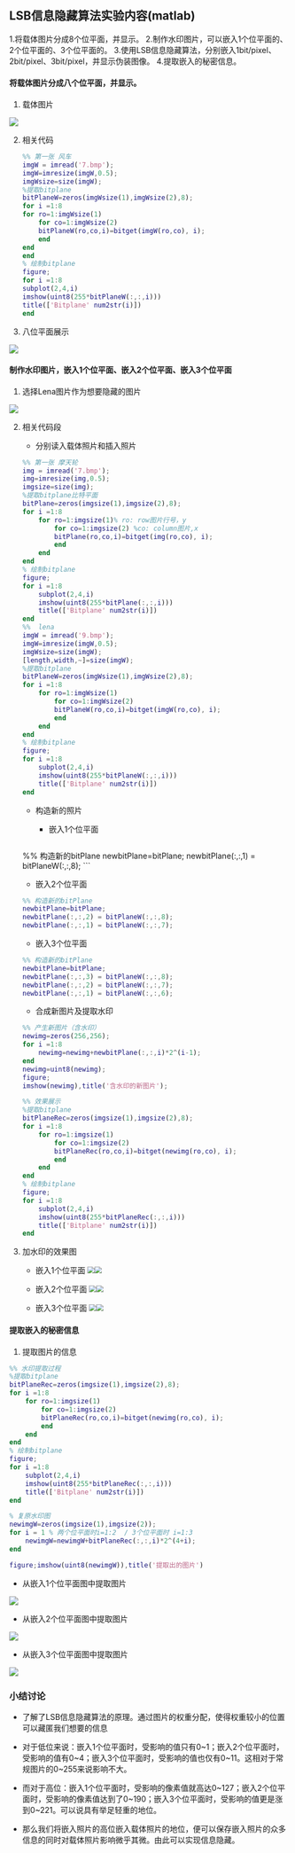##  LSB信息隐藏算法实验内容(matlab)

1.将载体图片分成8个位平面，并显示。
2.制作水印图片，可以嵌入1个位平面的、2个位平面的、3个位平面的。
3.使用LSB信息隐藏算法，分别嵌入1bit/pixel、2bit/pixel、3bit/pixel，并显示伪装图像。
4.提取嵌入的秘密信息。

#### 将载体图片分成八个位平面，并显示。

1. 载体图片

![](7.bmp)

2. 相关代码

	```matlab
	%% 第一张 风车
	imgW = imread('7.bmp');
	imgW=imresize(imgW,0.5);
	imgWsize=size(imgW);
	%提取bitplane
	bitPlaneW=zeros(imgWsize(1),imgWsize(2),8);
	for i =1:8
    for ro=1:imgWsize(1)
        for co=1:imgWsize(2)
        bitPlaneW(ro,co,i)=bitget(imgW(ro,co), i);
        end        
    end    
	end
	% 绘制bitplane
	figure;
	for i =1:8
    subplot(2,4,i)
    imshow(uint8(255*bitPlaneW(:,:,i)))
    title(['Bitplane' num2str(i)])
	end
	```

3. 八位平面展示

![](01watch.bmp)

#### 制作水印图片，嵌入1个位平面、嵌入2个位平面、嵌入3个位平面

1. 选择Lena图片作为想要隐藏的图片

![](02lena.bmp)

2. 相关代码段

   - 分别读入载体照片和插入照片

   ```matlab
   %% 第一张 摩天轮
   img = imread('7.bmp');
   img=imresize(img,0.5);
   imgsize=size(img);
   %提取bitplane比特平面
   bitPlane=zeros(imgsize(1),imgsize(2),8);
   for i =1:8
       for ro=1:imgsize(1)% ro: row图片行号，y
           for co=1:imgsize(2) %co: column图片,x
           bitPlane(ro,co,i)=bitget(img(ro,co), i);
           end        
       end    
   end
   % 绘制bitplane
   figure;
   for i =1:8
       subplot(2,4,i)
       imshow(uint8(255*bitPlane(:,:,i)))
       title(['Bitplane' num2str(i)])
   end
   %%  lena
   imgW = imread('9.bmp');
   imgW=imresize(imgW,0.5);
   imgWsize=size(imgW);
   [length,width,~]=size(imgW);
   %提取bitplane
   bitPlaneW=zeros(imgWsize(1),imgWsize(2),8);
   for i =1:8
       for ro=1:imgWsize(1)
           for co=1:imgWsize(2)
           bitPlaneW(ro,co,i)=bitget(imgW(ro,co), i);
           end        
       end    
   end
   % 绘制bitplane
   figure;
   for i =1:8
       subplot(2,4,i)
       imshow(uint8(255*bitPlaneW(:,:,i)))
       title(['Bitplane' num2str(i)])
   end
   ```

   - 构造新的照片
     - 嵌入1个位平面

		```matlab
   	%% 构造新的bitPlane
   	newbitPlane=bitPlane;
   	newbitPlane(:,:,1) = bitPlaneW(:,:,8);
		```
   	
   	- 嵌入2个位平面
   	
   	```matlab
   	%% 构造新的bitPlane
   	newbitPlane=bitPlane;
   	newbitPlane(:,:,2) = bitPlaneW(:,:,8);
   	newbitPlane(:,:,1) = bitPlaneW(:,:,7);
   	```
   	
   	- 嵌入3个位平面
   	
   	```matlab
   	%% 构造新的bitPlane
   	newbitPlane=bitPlane;
   	newbitPlane(:,:,3) = bitPlaneW(:,:,8);
   	newbitPlane(:,:,2) = bitPlaneW(:,:,7);
   	newbitPlane(:,:,1) = bitPlaneW(:,:,6);
   	```
   	
   - 合成新图片及提取水印
   
   ```matlab
   %% 产生新图片（含水印）
   newimg=zeros(256,256);
   for i =1:8
       newimg=newimg+newbitPlane(:,:,i)*2^(i-1);
   end
   newimg=uint8(newimg);
   figure;
   imshow(newimg),title('含水印的新图片');
   
   %% 效果展示
   %提取bitplane
   bitPlaneRec=zeros(imgsize(1),imgsize(2),8);
   for i =1:8
       for ro=1:imgsize(1)
           for co=1:imgsize(2)
           bitPlaneRec(ro,co,i)=bitget(newimg(ro,co), i);
           end        
       end    
   end
   % 绘制bitplane
   figure;
   for i =1:8
       subplot(2,4,i)
       imshow(uint8(255*bitPlaneRec(:,:,i)))
       title(['Bitplane' num2str(i)])
   end
   
   ```
   
3. 加水印的效果图

   - 嵌入1个位平面
   <img src="02ins1.bmp" style="zoom:80%;" /><img src="02ins18.bmp" style="zoom:80%;" />
   

   - 嵌入2个位平面
   <img src="02ins2.bmp" style="zoom:80%;" /><img src="02ins28.bmp" style="zoom:80%;" />
   

   - 嵌入3个位平面
<img src="02ins3.bmp" style="zoom:80%;" /><img src="02ins38.bmp" style="zoom:80%;" />



#### 提取嵌入的秘密信息

1. 提取图片的信息

```matlab
%% 水印提取过程
%提取bitplane
bitPlaneRec=zeros(imgsize(1),imgsize(2),8);
for i =1:8
    for ro=1:imgsize(1)
        for co=1:imgsize(2)
        bitPlaneRec(ro,co,i)=bitget(newimg(ro,co), i);
        end        
    end    
end
% 绘制bitplane
figure;
for i =1:8
    subplot(2,4,i)
    imshow(uint8(255*bitPlaneRec(:,:,i)))
    title(['Bitplane' num2str(i)])
end

% 复原水印图
newimgW=zeros(imgsize(1),imgsize(2));
for i = 1 % 两个位平面时i=1:2  / 3个位平面时 i=1:3
    newimgW=newimgW+bitPlaneRec(:,:,i)*2^(4+i);
end

figure;imshow(uint8(newimgW)),title('提取出的图片')
```

- 从嵌入1个位平面图中提取图片

<img src="02ins1out.bmp"  />

- 从嵌入2个位平面图中提取图片

<img src="02ins2out.bmp"  />

- 从嵌入3个位平面图中提取图片



<img src="02ins3out.bmp"  />

### 小结讨论

- 了解了LSB信息隐藏算法的原理。通过图片的权重分配，使得权重较小的位置可以藏匿我们想要的信息

- 对于低位来说：嵌入1个位平面时，受影响的值只有0~1；嵌入2个位平面时，受影响的值有0~4；嵌入3个位平面时，受影响的值也仅有0~11。这相对于常规图片的0~255来说影响不大。

- 而对于高位：嵌入1个位平面时，受影响的像素值就高达0~127；嵌入2个位平面时，受影响的像素值达到了0~190；嵌入3个位平面时，受影响的值更是涨到0~221。可以说具有举足轻重的地位。

- 那么我们将嵌入照片的高位嵌入载体照片的地位，便可以保存嵌入照片的众多信息的同时对载体照片影响微乎其微。由此可以实现信息隐藏。 
